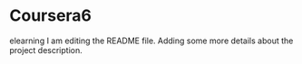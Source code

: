 # Coursera6
elearning
I am editing the README file. Adding some more details about the project description.
